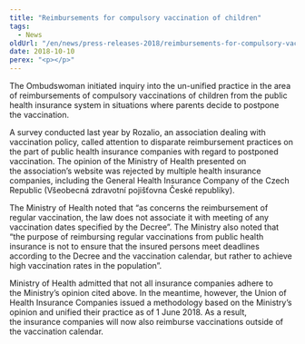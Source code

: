 ```yaml
---
title: "Reimbursements for compulsory vaccination of children"
tags:
  - News
oldUrl: "/en/news/press-releases-2018/reimbursements-for-compulsory-vaccination-of-children/"
date: 2018-10-10
perex: "<p></p>"
---
```


<!-- imported from the old website -->

<p>The Ombudswoman initiated inquiry into the un-unified practice in the area of reimbursements of compulsory vaccinations of children from the public health insurance system in situations where parents decide to postpone the vaccination.</p> <p>A survey conducted last year by Rozalio, an association dealing with vaccination policy, called attention to disparate reimbursement practices on the part of public health insurance companies with regard to postponed vaccination. The opinion of the Ministry of Health presented on the association’s website was rejected by multiple health insurance companies, including the General Health Insurance Company of the Czech Republic (Všeobecná zdravotní pojišťovna České republiky). </p> <p>The Ministry of Health noted that “as concerns the reimbursement of regular vaccination, the law does not associate it with meeting of any vaccination dates specified by the Decree”. The Ministry also noted that “the purpose of reimbursing regular vaccinations from public health insurance is not to ensure that the insured persons meet deadlines according to the Decree and the vaccination calendar, but rather to achieve high vaccination rates in the population”.</p> Ministry of Health admitted that not all insurance companies adhere to the Ministry’s opinion cited above. In the meantime, however, the Union of Health Insurance Companies issued a methodology based on the Ministry’s opinion and unified their practice as of 1 June 2018. As a result, the insurance companies will now also reimburse vaccinations outside of the vaccination calendar.
